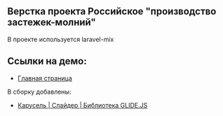 ## Верстка проекта Российское "производство застежек-молний"

В проекте используется laravel-mix

## Ссылки на демо:

- [Главная страница](https://valvdot.github.io/-lightning-production/public/)

В сборку добавлены:

- [Карусель | Слайдер | Библиотека GLIDE.JS](https://glidejs.com/)